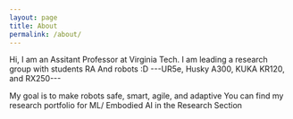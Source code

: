 ```yaml
---
layout: page
title: About
permalink: /about/
---
```


  Hi, I am an Assitant Professor at Virginia Tech. I am leading a research group with students RA 
  And robots :D 
  ---UR5e, Husky A300, KUKA KR120, and RX250---


  My goal is to make robots safe, smart, agile, and adaptive 
  You can find my research portfolio for ML/ Embodied AI in the Research Section


